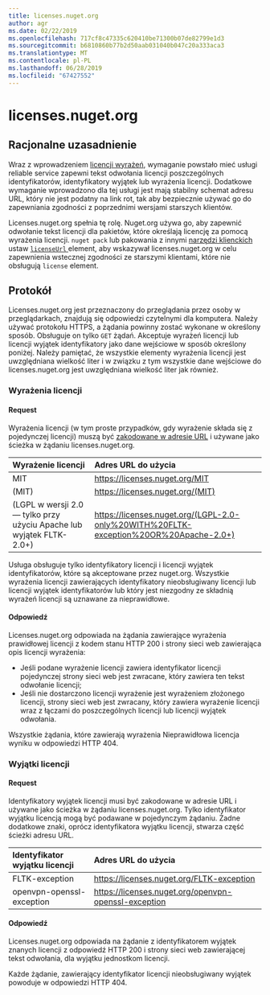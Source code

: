 ```yaml
---
title: licenses.nuget.org
author: agr
ms.date: 02/22/2019
ms.openlocfilehash: 717cf8c47335c620410be71300b07de82799e1d3
ms.sourcegitcommit: b6810860b77b2d50aab031040b047c20a333aca3
ms.translationtype: MT
ms.contentlocale: pl-PL
ms.lasthandoff: 06/28/2019
ms.locfileid: "67427552"
---
```

# <a name="licensesnugetorg"></a>licenses.nuget.org

## <a name="rationale"></a>Racjonalne uzasadnienie

Wraz z wprowadzeniem [licencji wyrażeń](../reference/nuspec.md#license), wymaganie powstało mieć usługi reliable service zapewni tekst odwołania licencji poszczególnych identyfikatorów, identyfikatory wyjątek lub wyrażenia licencji.
Dodatkowe wymaganie wprowadzono dla tej usługi jest mają stabilny schemat adresu URL, który nie jest podatny na link rot, tak aby bezpiecznie używać go do zapewniania zgodności z poprzednimi wersjami starszych klientów.

Licenses.nuget.org spełnia tę rolę. Nuget.org używa go, aby zapewnić odwołanie tekst licencji dla pakietów, które określają licencję za pomocą wyrażenia licencji. `nuget pack` lub pakowania z innymi [narzędzi klienckich](../install-nuget-client-tools.md) ustaw [ `licenseUrl` ](../reference/nuspec.md#licenseurl) element, aby wskazywał licenses.nuget.org w celu zapewnienia wstecznej zgodności ze starszymi klientami, które nie obsługują `license` element.

## <a name="protocol"></a>Protokół

Licenses.nuget.org jest przeznaczony do przeglądania przez osoby w przeglądarkach, znajdują się odpowiedzi czytelnymi dla komputera.
Należy używać protokołu HTTPS, a żądania powinny zostać wykonane w określony sposób. Obsługuje on tylko `GET` żądań.
Akceptuje wyrażeń licencji lub licencji wyjątek identyfikatory jako dane wejściowe w sposób określony poniżej. Należy pamiętać, że wszystkie elementy wyrażenia licencji jest uwzględniana wielkość liter i w związku z tym wszystkie dane wejściowe do licenses.nuget.org jest uwzględniana wielkość liter jak również.

### <a name="license-expressions"></a>Wyrażenia licencji

#### <a name="request"></a>Request

Wyrażenia licencji (w tym proste przypadków, gdy wyrażenie składa się z pojedynczej licencji) muszą być [zakodowane w adresie URL](https://tools.ietf.org/html/rfc3986#section-2.1) i używane jako ścieżka w żądaniu licenses.nuget.org.

| Wyrażenie licencji | Adres URL do użycia |
|:---|:---|
| MIT                                                | <https://licenses.nuget.org/MIT> |
| (MIT)                                              | <https://licenses.nuget.org/(MIT)> |
| (LGPL w wersji 2.0 — tylko przy użyciu Apache lub wyjątek FLTK-2.0+) | <https://licenses.nuget.org/(LGPL-2.0-only%20WITH%20FLTK-exception%20OR%20Apache-2.0+)> |

Usługa obsługuje tylko identyfikatory licencji i licencji wyjątek identyfikatorów, które są akceptowane przez nuget.org. Wszystkie wyrażenia licencji zawierających identyfikatory nieobsługiwany licencji lub licencji wyjątek identyfikatorów lub który jest niezgodny ze składnią wyrażeń licencji są uznawane za nieprawidłowe.

#### <a name="response"></a>Odpowiedź

Licenses.nuget.org odpowiada na żądania zawierające wyrażenia prawidłowej licencji z kodem stanu HTTP 200 i strony sieci web zawierająca opis licencji wyrażenia:

* Jeśli podane wyrażenie licencji zawiera identyfikator licencji pojedynczej strony sieci web jest zwracane, który zawiera ten tekst odwołanie licencji;
* Jeśli nie dostarczono licencji wyrażenie jest wyrażeniem złożonego licencji, strony sieci web jest zwracany, który zawiera wyrażenie licencji wraz z łączami do poszczególnych licencji lub licencji wyjątek odwołania.

Wszystkie żądania, które zawierają wyrażenia Nieprawidłowa licencja wyniku w odpowiedzi HTTP 404.

### <a name="license-exceptions"></a>Wyjątki licencji

#### <a name="request"></a>Request

Identyfikatory wyjątek licencji musi być zakodowane w adresie URL i używane jako ścieżka w żądaniu licenses.nuget.org. Tylko identyfikator wyjątku licencją mogą być podawane w pojedynczym żądaniu. Żadne dodatkowe znaki, oprócz identyfikatora wyjątku licencji, stwarza część ścieżki adresu URL.

| Identyfikator wyjątku licencji | Adres URL do użycia |
|:---|:---|
|FLTK-exception            | <https://licenses.nuget.org/FLTK-exception> |
|openvpn-openssl-exception | <https://licenses.nuget.org/openvpn-openssl-exception> |

#### <a name="response"></a>Odpowiedź

Licenses.nuget.org odpowiada na żądanie z identyfikatorem wyjątek znanych licencji z odpowiedź HTTP 200 i strony sieci web zawierającej tekst odwołania, dla wyjątku jednostkom licencji.

Każde żądanie, zawierający identyfikator licencji nieobsługiwany wyjątek powoduje w odpowiedzi HTTP 404.